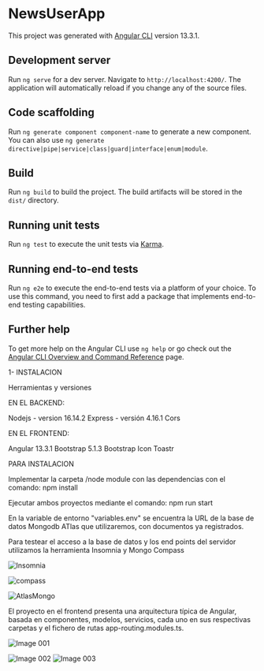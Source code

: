 # NewsUserApp

This project was generated with [Angular CLI](https://github.com/angular/angular-cli) version 13.3.1.

## Development server

Run `ng serve` for a dev server. Navigate to `http://localhost:4200/`. The application will automatically reload if you change any of the source files.

## Code scaffolding

Run `ng generate component component-name` to generate a new component. You can also use `ng generate directive|pipe|service|class|guard|interface|enum|module`.

## Build

Run `ng build` to build the project. The build artifacts will be stored in the `dist/` directory.

## Running unit tests

Run `ng test` to execute the unit tests via [Karma](https://karma-runner.github.io).

## Running end-to-end tests

Run `ng e2e` to execute the end-to-end tests via a platform of your choice. To use this command, you need to first add a package that implements end-to-end testing capabilities.

## Further help

To get more help on the Angular CLI use `ng help` or go check out the [Angular CLI Overview and Command Reference](https://angular.io/cli) page.



1- INSTALACION

Herramientas y versiones

EN EL BACKEND:

Nodejs - version 16.14.2
Express - versión 4.16.1
Cors 

EN EL FRONTEND:

Angular 13.3.1
Bootstrap 5.1.3
Bootstrap Icon
Toastr

PARA INSTALACION

Implementar la carpeta /node module con las dependencias con el comando:
npm install

Ejecutar ambos proyectos mediante el comando:
npm run start

En la variable de entorno "variables.env" se encuentra la URL de la base de datos Mongodb ATlas que utilizaremos, con documentos ya registrados.

Para testear el acceso a la base de datos y los end points del servidor utilizamos la herramienta Insomnia y Mongo Compass


![Insomnia](https://user-images.githubusercontent.com/77165242/165515654-d51325ca-27fe-4f17-8f65-9c13e0ef0968.jpg)



![compass](https://user-images.githubusercontent.com/77165242/165515790-a4d3a7be-afa1-48f0-9a54-33b782051009.jpg)

![AtlasMongo](https://user-images.githubusercontent.com/77165242/165515850-767ca91a-04fa-4fd3-b4fe-1911af024b69.jpg)

El proyecto en el frontend presenta una arquitectura típica de Angular, basada en componentes, modelos, servicios, cada uno en sus respectivas carpetas
y el fichero de rutas app-routing.modules.ts.

![Image 001](https://user-images.githubusercontent.com/77165242/165515964-34c7bb99-a988-440e-a621-906a24b63a1e.jpg)


![Image 002](https://user-images.githubusercontent.com/77165242/165515975-e87d3170-5c8a-4962-94f2-5a5267f97c4b.jpg)
![Image 003](https://user-images.githubusercontent.com/77165242/165515994-3c7d0fa2-556d-49dd-92eb-cd70b4a6ffda.jpg)


